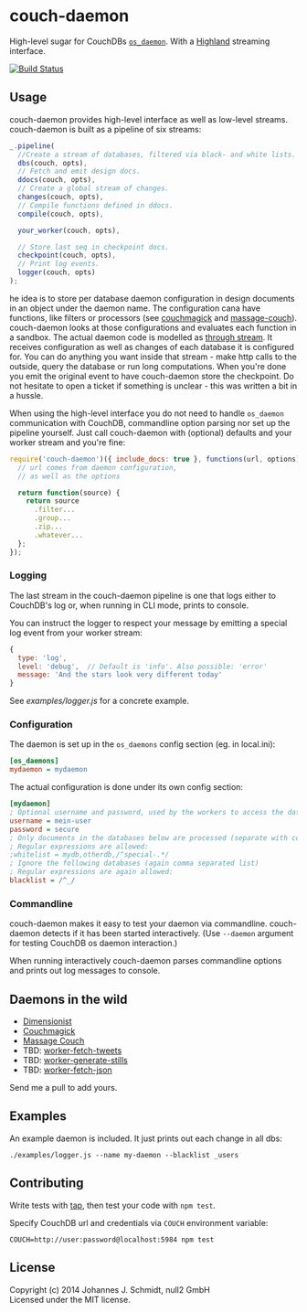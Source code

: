 # couch-daemon
High-level sugar for CouchDBs [`os_daemon`](http://docs.couchdb.org/en/latest/config/externals.html#os_daemons).
With a [Highland](http://highlandjs.org/) streaming interface.

[![Build Status](https://travis-ci.org/jo/couch-daemon.svg?branch=master)](https://travis-ci.org/jo/couch-daemon)

## Usage
couch-daemon provides high-level interface as well as low-level streams.
couch-daemon is built as a pipeline of six streams:

```js
_.pipeline(
  //Create a stream of databases, filtered via black- and white lists.
  dbs(couch, opts),
  // Fetch and emit design docs.
  ddocs(couch, opts),
  // Create a global stream of changes.
  changes(couch, opts),
  // Compile functions defined in ddocs.
  compile(couch, opts),

  your_worker(couch, opts),

  // Store last seq in checkpoint docs.
  checkpoint(couch, opts),
  // Print log events.
  logger(couch, opts)
);
```

he idea is to store per database daemon configuration in design documents in an
object under the daemon name. The configuration cana have functions, like
filters or processors (see [couchmagick](https://github.com/jo/couchmagick) and
[massage-couch](https://github.com/jo/massage-couch)). couch-daemon looks at those configurations
and evaluates each function in a sandbox.
The actual daemon code is modelled as [through stream](http://highlandjs.org/#through).
It receives configuration as well as changes of each database it is configured
for. You can do anything you want inside that stream - make http calls to the outside,
query the database or run long computations. When you're done you emit the
original event to have couch-daemon store the checkpoint.
Do not hesitate to open a ticket if something is unclear - this was written a
bit in a hussle.

When using the high-level interface you do not need to handle `os_daemon` communication with
CouchDB, commandline option parsing nor set up the pipeline yourself. Just call
couch-daemon with (optional) defaults and your worker stream and you're fine:
```js
require('couch-daemon')({ include_docs: true }, functions(url, options) {
  // url comes from daemon configuration,
  // as well as the options

  return function(source) {
    return source
      .filter...
      .group...
      .zip...
      .whatever...
  };
});
```

### Logging
The last stream in the couch-daemon pipeline is one that logs either to
CouchDB's log or, when running in CLI mode, prints to console.

You can instruct the logger to respect your message by emitting a special log
event from your worker stream:
```js
{
  type: 'log',
  level: 'debug',  // Default is 'info'. Also possible: 'error'
  message: 'And the stars look very different today'
}
```
See _examples/logger.js_ for a concrete example.

### Configuration
The daemon is set up in the `os_daemons` config section (eg. in local.ini):

```ini
[os_daemons]
mydaemon = mydaemon
```

The actual configuration is done under its own config section:
```ini
[mydaemon]
; Optional username and password, used by the workers to access the database
username = mein-user
password = secure
; Only documents in the databases below are processed (separate with comma).
; Regular expressions are allowed:
;whitelist = mydb,otherdb,/^special-.*/
; Ignore the following databases (again comma separated list)
; Regular expressions are again allowed:
blacklist = /^_/
```

### Commandline
couch-daemon makes it easy to test your daemon via commandline. couch-daemon
detects if it has been started interactively.
(Use `--daemon` argument for testing CouchDB os daemon interaction.)

When running interactively couch-daemon parses commandline options
and prints out log messages to console.


## Daemons in the wild
* [Dimensionist](https://github.com/jo/dimensionist)
* [Couchmagick](https://github.com/jo/couchmagick)
* [Massage Couch](https://github.com/jo/massage-couch)
* TBD: [worker-fetch-tweets](https://github.com/jo/worker-fetch-tweets)
* TBD: [worker-generate-stills](https://github.com/jo/worker-generate-stills)
* TBD: [worker-fetch-json](https://github.com/jo/worker-fetch-json)

Send me a pull to add yours.

## Examples
An example daemon is included. It just prints out each change in all dbs:

```shell
./examples/logger.js --name my-daemon --blacklist _users
```

## Contributing
Write tests with [tap](https://github.com/isaacs/node-tap),
then test your code with `npm test`.

Specify CouchDB url and credentials via `COUCH` environment variable:
```shell
COUCH=http://user:password@localhost:5984 npm test
```

## License
Copyright (c) 2014 Johannes J. Schmidt, null2 GmbH  
Licensed under the MIT license.
